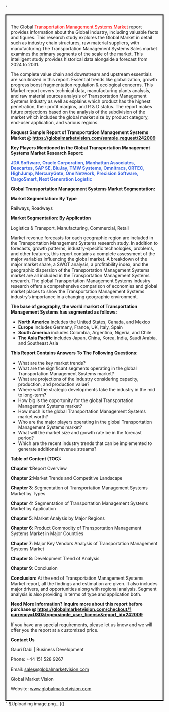 "<div style='border: 3px solid black; padding: 1em;'>

The Global <a style='color: #ff0000;' href='https://globalmarketvision.com/reports/global-transportation-management-systems-market/242009'>Transportation Management Systems Market</a> report provides information about the Global industry, including valuable facts and figures. This research study explores the Global Market in detail such as industry chain structures, raw material suppliers, with manufacturing The Transportation Management Systems Sales market examines the primary segments of the scale of the market. This intelligent study provides historical data alongside a forecast from 2024 to 2031.

The complete value chain and downstream and upstream essentials are scrutinized in this report. Essential trends like globalization, growth progress boost fragmentation regulation &amp; ecological concerns. This Market report covers technical data, manufacturing plants analysis, and raw material sources analysis of Transportation Management Systems Industry as well as explains which product has the highest penetration, their profit margins, and R &amp; D status. The report makes future projections based on the analysis of the subdivision of the market which includes the global market size by product category, end-user application, and various regions.

<strong>Request Sample Report of Transportation Management Systems Market @</strong><strong> <a style='color: #ff0000;' href='https://globalmarketvision.com/sample_request/242009?utm_source=linkedinPulse&utm_medium=Dhiraj&utm_campaign=Dhiraj'><strong>https://globalmarketvision.com/sample_request/242009</strong></a></strong>

<strong>Key Players Mentioned in the Global Transportation Management Systems Market Research Report:</strong>

<strong style='color: #4169e1;'>JDA Software, Oracle Corporation, Manhattan Associates, Descartes, SAP SE, BluJay, TMW Systems, Omnitracs, ORTEC, HighJump, MercuryGate, One Network, Precision Software, CargoSmart, Next Generation Logistic</strong>

<strong>Global Transportation Management Systems Market Segmentation:</strong>

<strong>Market Segmentation: By Type</strong>

Railways, Roadways

<strong>Market Segmentation: By Application</strong>

Logistics & Transport, Manufacturing, Commercial, Retail

Market revenue forecasts for each geographic region are included in the Transportation Management Systems research study. In addition to forecasts, growth patterns, industry-specific technologies, problems, and other features, this report contains a complete assessment of the major variables influencing the global market. A breakdown of the major market share, a SWOT analysis, a profitability index, and the geographic dispersion of the Transportation Management Systems market are all included in the Transportation Management Systems research. The global Transportation Management Systems industry research offers a comprehensive comparison of economies and global market places to show the Transportation Management Systems industry’s importance in a changing geographic environment.

<strong>The base of geography, the world market of Transportation Management Systems has segmented as follows:</strong>
<ul>
  <li><strong>North America</strong> includes the United States, Canada, and Mexico</li>
  <li><strong>Europe</strong> includes Germany, France, UK, Italy, Spain</li>
  <li><strong>South America</strong> includes Colombia, Argentina, Nigeria, and Chile</li>
  <li><strong>The Asia Pacific</strong> includes Japan, China, Korea, India, Saudi Arabia, and Southeast Asia</li>
</ul>
<strong>This Report Contains Answers To The Following Questions:</strong>
<ul>
  <li>What are the key market trends?</li>
  <li>What are the significant segments operating in the global Transportation Management Systems market?</li>
  <li>What are projections of the industry considering capacity, production, and production value?</li>
  <li>Where will the strategic developments take the industry in the mid to long-term?</li>
  <li>How big is the opportunity for the global Transportation Management Systems market?</li>
  <li>How much is the global Transportation Management Systems market worth?</li>
  <li>Who are the major players operating in the global Transportation Management Systems market?</li>
  <li>What will the market size and growth rate be in the forecast period?</li>
  <li>Which are the recent industry trends that can be implemented to generate additional revenue streams?</li>
</ul>
<strong>Table of Content (TOC): </strong>

<strong>Chapter 1</strong>:Report Overview

<strong>Chapter 2</strong>:Market Trends and Competitive Landscape

<strong>Chapter 3</strong>: Segmentation of Transportation Management Systems Market by Types

<strong>Chapter 4:</strong> Segmentation of Transportation Management Systems Market by Application

<strong>Chapter 5</strong>: Market Analysis by Major Regions

<strong>Chapter 6</strong>: Product Commodity of Transportation Management Systems Market in Major Countries

<strong>Chapter 7</strong>: Major Key Vendors Analysis of Transportation Management Systems Market

<strong>Chapter 8</strong>: Development Trend of Analysis

<strong>Chapter 9</strong>: Conclusion

<strong>Conclusion:</strong> At the end of Transportation Management Systems Market report, all the findings and estimation are given. It also includes major drivers, and opportunities along with regional analysis. Segment analysis is also providing in terms of type and application both.

<strong>Need More Information? Inquire more about this report before purchase @ <strong><a style='color: #ff0000;' href='https://globalmarketvision.com/checkout/?currency=USD&type=single_user_license&report_id=242009?utm_source=linkedinPulse&utm_medium=Dhiraj&utm_campaign=Dhiraj'>https://globalmarketvision.com/checkout/?currency=USD&type=single_user_license&report_id=242009</a></strong>
</strong>

If you have any special requirements, please let us know and we will offer you the report at a customized price.

<strong>Contact Us</strong>

Gauri Dabi | Business Development

Phone: +44 151 528 9267

Email: <a href='mailto:sales@globalmarketvision.com'>sales@globalmarketvision.com</a>

Global Market Vision

Website: <a href='http://www.globalmarketvision.com/'>www.globalmarketvision.com</a>

</div>"
![Uploading image.png…]()
